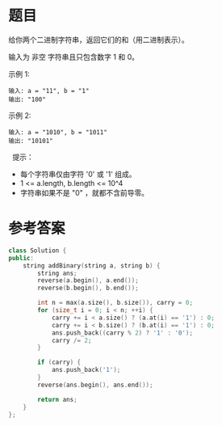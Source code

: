 # 题目
给你两个二进制字符串，返回它们的和（用二进制表示）。

输入为 非空 字符串且只包含数字 1 和 0。

示例 1:

    输入: a = "11", b = "1"
    输出: "100"
示例 2:

    输入: a = "1010", b = "1011"
    输出: "10101"
 
提示：

* 每个字符串仅由字符 '0' 或 '1' 组成。
* 1 <= a.length, b.length <= 10^4
* 字符串如果不是 "0" ，就都不含前导零。

# 参考答案
```c++
class Solution {
public:
    string addBinary(string a, string b) {
        string ans;
        reverse(a.begin(), a.end());
        reverse(b.begin(), b.end());

        int n = max(a.size(), b.size()), carry = 0;
        for (size_t i = 0; i < n; ++i) {
            carry += i < a.size() ? (a.at(i) == '1') : 0;
            carry += i < b.size() ? (b.at(i) == '1') : 0;
            ans.push_back((carry % 2) ? '1' : '0');
            carry /= 2;
        }

        if (carry) {
            ans.push_back('1');
        }
        reverse(ans.begin(), ans.end());

        return ans;
    }
};
